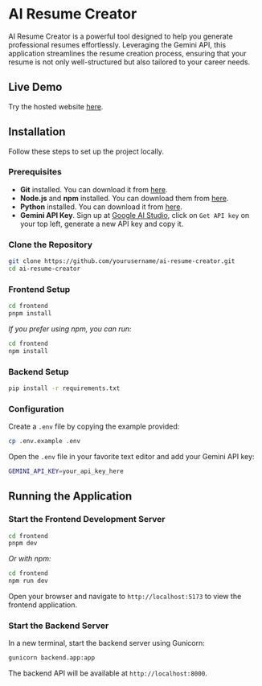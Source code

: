 # AI Resume Creator

AI Resume Creator is a powerful tool designed to help you generate professional resumes effortlessly. Leveraging the Gemini API, this application streamlines the resume creation process, ensuring that your resume is not only well-structured but also tailored to your career needs.

## Live Demo

Try the hosted website [here](https://example.com).

## Installation

Follow these steps to set up the project locally.

### Prerequisites
- **Git** installed. You can download it from [here](https://git-scm.com/downloads).
- **Node.js** and **npm** installed. You can download them from [here](https://nodejs.org/).
- **Python** installed. You can download it from [here](https://www.python.org/downloads/).
- **Gemini API Key**. Sign up at [Google AI Studio](https://aistudio.google.com/), click on `Get API key` on your top left, generate a new API key and copy it.

### Clone the Repository

```bash
git clone https://github.com/yourusername/ai-resume-creator.git
cd ai-resume-creator
```

### Frontend Setup

```bash
cd frontend
pnpm install
```

*If you prefer using npm, you can run:*

```bash
cd frontend
npm install
```

### Backend Setup

```bash
pip install -r requirements.txt
```

### Configuration

Create a `.env` file by copying the example provided:

```bash
cp .env.example .env
```

Open the `.env` file in your favorite text editor and add your Gemini API key:

```bash
GEMINI_API_KEY=your_api_key_here
```

## Running the Application

### Start the Frontend Development Server

```bash
cd frontend
pnpm dev
```

*Or with npm:*

```bash
cd frontend
npm run dev
```

Open your browser and navigate to `http://localhost:5173` to view the frontend application.

### Start the Backend Server

In a new terminal, start the backend server using Gunicorn:

```bash
gunicorn backend.app:app
```

The backend API will be available at `http://localhost:8000`.
